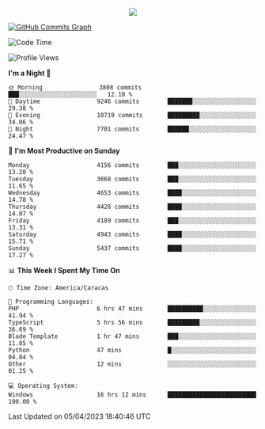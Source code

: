 <p align="center">
  <a href="http://www.github.com/thevacs">
    <img src="https://github-readme-streak-stats.herokuapp.com/?user=thevacs&stroke=ffffff&background=1c1917&ring=0891b2&fire=0891b2&currStreakNum=ffffff&currStreakLabel=0891b2&sideNums=ffffff&sideLabels=ffffff&dates=ffffff&hide_border=true" />
  </a>
  
  <a href="http://www.github.com/thevacs"><img src="https://github-readme-activity-graph.cyclic.app/graph?username=thevacs&bg_color=000000&color=ffffff&line=ff0000&point=ebebeb&area=true&hide_border=true" alt="GitHub Commits Graph" /></a>
  
</p>

<!--START_SECTION:waka-->
![Code Time](http://img.shields.io/badge/Code%20Time-1%2C285%20hrs%2010%20mins-blue)

![Profile Views](http://img.shields.io/badge/Profile%20Views-0-blue)

**I'm a Night 🦉** 

```text
🌞 Morning                3808 commits        ███░░░░░░░░░░░░░░░░░░░░░░   12.10 % 
🌆 Daytime                9246 commits        ███████░░░░░░░░░░░░░░░░░░   29.38 % 
🌃 Evening                10719 commits       █████████░░░░░░░░░░░░░░░░   34.06 % 
🌙 Night                  7701 commits        ██████░░░░░░░░░░░░░░░░░░░   24.47 % 
```
📅 **I'm Most Productive on Sunday** 

```text
Monday                   4156 commits        ███░░░░░░░░░░░░░░░░░░░░░░   13.20 % 
Tuesday                  3668 commits        ███░░░░░░░░░░░░░░░░░░░░░░   11.65 % 
Wednesday                4653 commits        ████░░░░░░░░░░░░░░░░░░░░░   14.78 % 
Thursday                 4428 commits        ████░░░░░░░░░░░░░░░░░░░░░   14.07 % 
Friday                   4189 commits        ███░░░░░░░░░░░░░░░░░░░░░░   13.31 % 
Saturday                 4943 commits        ████░░░░░░░░░░░░░░░░░░░░░   15.71 % 
Sunday                   5437 commits        ████░░░░░░░░░░░░░░░░░░░░░   17.27 % 
```


📊 **This Week I Spent My Time On** 

```text
🕑︎ Time Zone: America/Caracas

💬 Programming Languages: 
PHP                      6 hrs 47 mins       ██████████░░░░░░░░░░░░░░░   41.94 % 
TypeScript               5 hrs 56 mins       █████████░░░░░░░░░░░░░░░░   36.69 % 
Blade Template           1 hr 47 mins        ███░░░░░░░░░░░░░░░░░░░░░░   11.05 % 
Python                   47 mins             █░░░░░░░░░░░░░░░░░░░░░░░░   04.84 % 
Other                    12 mins             ░░░░░░░░░░░░░░░░░░░░░░░░░   01.25 % 

💻 Operating System: 
Windows                  16 hrs 12 mins      █████████████████████████   100.00 % 
```


 Last Updated on 05/04/2023 18:40:46 UTC
<!--END_SECTION:waka-->
